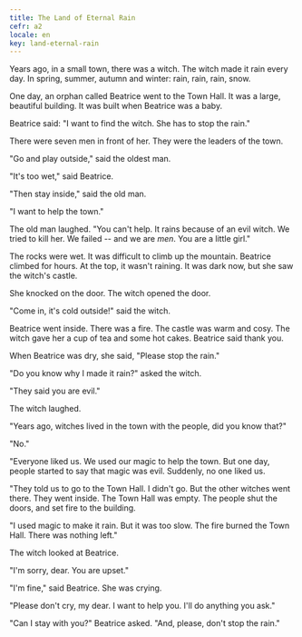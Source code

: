 ```yaml
---
title: The Land of Eternal Rain
cefr: a2
locale: en
key: land-eternal-rain
---
```


Years ago, in a small town, there was a witch. The witch made it rain every day. In spring, summer, autumn and winter: rain, rain, rain, snow.

One day, an orphan called Beatrice went to the Town Hall. It was a large, beautiful building. It was built when Beatrice was a baby.

Beatrice said: "I want to find the witch. She has to stop the rain."

There were seven men in front of her. They were the leaders of the town.

"Go and play outside," said the oldest man.

"It's too wet," said Beatrice.

"Then stay inside," said the old man.

"I want to help the town."

The old man laughed. "You can't help. It rains because of an evil witch. We tried to kill her. We failed -- and we are *men*. You are a little girl."

The rocks were wet. It was difficult to climb up the mountain. Beatrice climbed for hours. At the top, it wasn't raining. It was dark now, but she saw the witch's castle.

She knocked on the door. The witch opened the door.

"Come in, it's cold outside!" said the witch.

Beatrice went inside. There was a fire. The castle was warm and cosy. The witch gave her a cup of tea and some hot cakes. Beatrice said thank you.

When Beatrice was dry, she said, "Please stop the rain."

"Do you know why I made it rain?" asked the witch.

"They said you are evil."

The witch laughed.

"Years ago, witches lived in the town with the people, did you know that?"

"No."

"Everyone liked us. We used our magic to help the town. But one day, people started to say that magic was evil. Suddenly, no one liked us.

"They told us to go to the Town Hall. I didn't go. But the other witches went there. They went inside. The Town Hall was empty. The people shut the doors, and set fire to the building.

"I used magic to make it rain. But it was too slow. The fire burned the Town Hall. There was nothing left."

The witch looked at Beatrice.

"I'm sorry, dear. You are upset."

"I'm fine," said Beatrice. She was crying.

"Please don't cry, my dear. I want to help you. I'll do anything you ask."

"Can I stay with you?" Beatrice asked. "And, please, don't stop the rain."